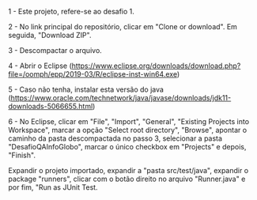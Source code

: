 1 - Este projeto, refere-se ao desafio 1.

2 - No link principal do repositório, clicar em "Clone or download". Em seguida, "Download ZIP".

3 - Descompactar o arquivo.

4 - Abrir o Eclipse (https://www.eclipse.org/downloads/download.php?file=/oomph/epp/2019-03/R/eclipse-inst-win64.exe)

5 - Caso não tenha, instalar esta versão do java (https://www.oracle.com/technetwork/java/javase/downloads/jdk11-downloads-5066655.html)

6 - No Eclipse, clicar em "File", "Import", "General", "Existing Projects into Workspace", marcar a opção "Select root directory", "Browse", apontar o caminho da pasta descompactada no passo 3, selecionar a pasta "DesafioQAInfoGlobo", marcar o único checkbox em "Projects" e depois, "Finish".

Expandir o projeto importado, expandir a "pasta src/test/java", expandir o package "runners", clicar com o botão direito no arquivo "Runner.java" e por fim, "Run as JUnit Test.

